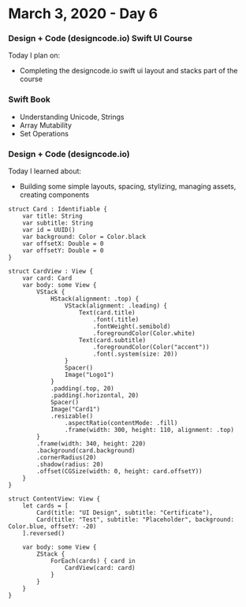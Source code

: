 # March 3, 2020 - Day 6

### Design + Code (designcode.io) Swift UI Course

Today I plan on:

* Completing the designcode.io swift ui layout and stacks part of the course

### Swift Book

* Understanding Unicode, Strings
* Array Mutability
* Set Operations


### Design + Code (designcode.io)

Today I learned about:

* Building some simple layouts, spacing, stylizing, managing assets, creating components

```
struct Card : Identifiable {
    var title: String
    var subtitle: String
    var id = UUID()
    var background: Color = Color.black
    var offsetX: Double = 0
    var offsetY: Double = 0
}

struct CardView : View {
    var card: Card
    var body: some View {
        VStack {
            HStack(alignment: .top) {
                VStack(alignment: .leading) {
                    Text(card.title)
                        .font(.title)
                        .fontWeight(.semibold)
                        .foregroundColor(Color.white)
                    Text(card.subtitle)
                        .foregroundColor(Color("accent"))
                        .font(.system(size: 20))
                }
                Spacer()
                Image("Logo1")
            }
            .padding(.top, 20)
            .padding(.horizontal, 20)
            Spacer()
            Image("Card1")
            .resizable()
                .aspectRatio(contentMode: .fill)
                .frame(width: 300, height: 110, alignment: .top)
        }
        .frame(width: 340, height: 220)
        .background(card.background)
        .cornerRadius(20)
        .shadow(radius: 20)
        .offset(CGSize(width: 0, height: card.offsetY))
    }
}

struct ContentView: View {
    let cards = [
        Card(title: "UI Design", subtitle: "Certificate"),
        Card(title: "Test", subtitle: "Placeholder", background: Color.blue, offsetY: -20)
    ].reversed()
    
    var body: some View {
        ZStack {
            ForEach(cards) { card in
                CardView(card: card)
            }
        }
    }
}
```
